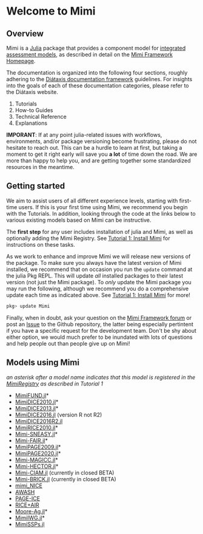 # Welcome to Mimi

## Overview

Mimi is a [Julia](http://julialang.org) package that provides a component model for [integrated assessment models](https://en.wikipedia.org/wiki/Integrated_assessment_modelling), as described in detail on the [Mimi Framework Homepage](https://www.mimiframework.org).

The documentation is organized into the following four sections, roughly adhering to the [Diátaxis documentation framework](https://diataxis.fr) guidelines. For insights into the goals of each of these documentation categories, please refer to the Diátaxis website.

1. Tutorials
2. How-to Guides
3. Technical Reference
4. Explanations

**IMPORANT**: If at any point julia-related issues with workflows, environments, and/or package versioning become frustrating, please do not hesitate to reach out.  This can be a hurdle to learn at first, but taking a moment to get it right early will save you **a lot** of time down the road.  We are more than happy to help you, and are getting together some standardized resources in the meantime.

## Getting started

We aim to assist users of all different experience levels, starting with first-time users. If this is your first time using Mimi, we recommend you begin with the Tutorials. In addition, looking through the code at the links below to various existing models based on Mimi can be instructive. 

The **first step** for any user includes installation of julia and Mimi, as well as optionally adding the Mimi Registry. See [Tutorial 1: Install Mimi](@ref) for instructions on these tasks.

As we work to enhance and improve Mimi we will release new versions of the package. To make sure you always have the latest version of Mimi installed, we recommend that on occasion you run the `update` command at the julia Pkg REPL. This will update *all* installed packages to their latest version (not just the Mimi package). To *only* update the Mimi package you may run the following, although we recommend you do a comprehensive update each time as indicated above. See [Tutorial 1: Install Mimi](@ref) for more!

```julia
pkg> update Mimi
```

Finally, when in doubt, ask your question on the [Mimi Framework forum](https://forum.mimiframework.org) or post an [Issue](https://github.com/mimiframework/Mimi.jl/issues) to the Github repository, the latter being especially pertintent if you have a specific request for the development team.   Don't be shy about either option, we would much prefer to be inundated with lots of questions and help people out than people give up on Mimi!

## Models using Mimi

*an asterisk after a model name indicates that this model is registered in the [MimiRegistry](https://github.com/mimiframework/Mimi.jl) as described in Tutorial 1*

* [MimiFUND.jl](https://github.com/fund-model/MimiFUND.jl)*
* [MimiDICE2010.jl](https://github.com/anthofflab/MimiDICE2010.jl)*
* [MimiDICE2013.jl](https://github.com/anthofflab/MimiDICE2013.jl)*
* [MimiDICE2016.jl](https://github.com/AlexandrePavlov/MimiDICE2016.jl) (version R not R2)
* [MimiDICE2016R2.jl](https://github.com/anthofflab/MimiDICE2016R2.jl)
* [MimiRICE2010.jl](https://github.com/anthofflab/MimiRICE2010.jl)*
* [Mimi-SNEASY.jl](https://github.com/anthofflab/mimi-sneasy.jl)*
* [Mimi-FAIR.jl](https://github.com/anthofflab/mimi-fair.jl/)*
* [MimiPAGE2009.jl](https://github.com/anthofflab/MimiPAGE2009.jl/)*
* [MimiPAGE2020.jl](https://github.com/openmodels/MimiPAGE2020.jl)*
* [Mimi-MAGICC.jl](https://github.com/anthofflab/mimi-magicc.jl)*
* [Mimi-HECTOR.jl](https://github.com/anthofflab/mimi-hector.jl)*
* [Mimi-CIAM.jl](https://github.com/anthofflab/mimi-ciam.jl) (currently in closed BETA)
* [Mimi-BRICK.jl](https://github.com/anthofflab/mimi-brick.jl) (currently in closed BETA)
* [mimi_NICE](https://github.com/fdennig/mimi_NICE)
* [AWASH](http://awashmodel.org/)
* [PAGE-ICE](https://github.com/openmodels/PAGE-ICE)
* [RICE+AIR](https://github.com/Environment-Research/AIR)
* [Moore-Ag.jl](https://github.com/ckingdon95/MooreAg.jl)*
* [MimiIWG.jl](https://github.com/rffscghg/MimiIWG.jl)*
* [MimiSSPs.jl](https://github.com/anthofflab/MimiSSPs.jl)
